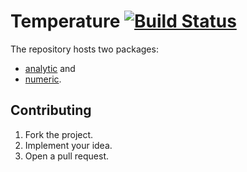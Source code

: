 # Temperature [![Build Status][travis-img]][travis-url]

The repository hosts two packages:

* [analytic](analytic) and
* [numeric](numeric).

## Contributing

1. Fork the project.
2. Implement your idea.
3. Open a pull request.

[travis-img]: https://travis-ci.org/turing-complete/temperature.svg
[travis-url]: https://travis-ci.org/turing-complete/temperature
